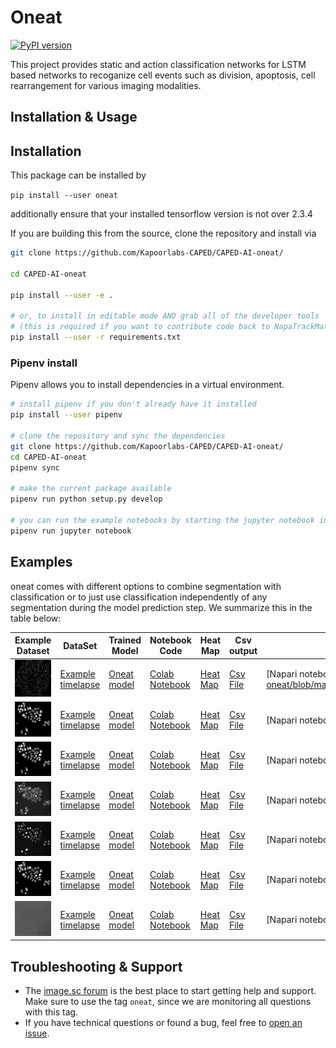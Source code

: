 # Oneat

[![PyPI version](https://img.shields.io/pypi/v/oneat.svg)](https://pypi.org/project/oneat)


This project provides static and action classification networks for LSTM based networks to recoganize cell events such as division, apoptosis, cell rearrangement for various imaging modalities.



## Installation & Usage

## Installation
This package can be installed by 


`pip install --user oneat`

additionally ensure that your installed tensorflow version is not over 2.3.4

If you are building this from the source, clone the repository and install via

```bash
git clone https://github.com/Kapoorlabs-CAPED/CAPED-AI-oneat/

cd CAPED-AI-oneat

pip install --user -e .

# or, to install in editable mode AND grab all of the developer tools
# (this is required if you want to contribute code back to NapaTrackMater)
pip install --user -r requirements.txt
```


### Pipenv install

Pipenv allows you to install dependencies in a virtual environment.

```bash
# install pipenv if you don't already have it installed
pip install --user pipenv

# clone the repository and sync the dependencies
git clone https://github.com/Kapoorlabs-CAPED/CAPED-AI-oneat/
cd CAPED-AI-oneat
pipenv sync

# make the current package available
pipenv run python setup.py develop

# you can run the example notebooks by starting the jupyter notebook inside the virtual env
pipenv run jupyter notebook
```

## Examples

oneat comes with different options to combine segmentation with classification or to just use classification independently of any segmentation during the model prediction step. We summarize this in the table below:

| Example Dataset   | DataSet | Trained Model | Notebook Code | Heat Map  | Csv output  | Visualization Notebook |
| --- |--- | --- |--- | --- |--- |--- |
| <img src="https://github.com/Kapoorlabs-CAPED/CAPED-AI-oneat/blob/main/images/Xenopus_example.jpg"  title="Xenopus nuclei in 3D/4D" width="200">| [Example timelapse](https://zenodo.org/record/6403439/files/Nuclei3D.zip)| [Oneat model](https://zenodo.org/record/6466021#.Yl2CjtpBxhE) | [Colab Notebook](https://github.com/Kapoorlabs-CAPED/CAPED-AI-oneat/blob/main/Notebooks/Colab_segmentation_with_action_classification_4D.ipynb) | [Heat Map]() |[Csv File]()  | [Napari notebook] (https://github.com/Kapoorlabs-CAPED/CAPED-AI-oneat/blob/main/Notebooks/Visualize_seg_with_action_classification_napari.ipynb)|
| <img src="https://github.com/Kapoorlabs-CAPED/CAPED-AI-oneat/blob/main/images/ch_0_crop.png"  title="Low Contrast DPC (Digital Phase Contrast)" width="200">| [Example timelapse](https://zenodo.org/record/6371249/files/20210904_TL2%20-%20R05-C03-F0_ch_0.tif)| [Oneat model]() | [Colab Notebook]() |[Heat Map]() |[Csv File]()  | [Napari notebook] ()|
| <img src="https://github.com/Kapoorlabs-CAPED/CAPED-AI-oneat/blob/main/images/ch_1_crop.png"  title="High Contrast DPC (Digital Phase Contrast)" width="200">| [Example timelapse](https://zenodo.org/record/6371249/files/20210904_TL2%20-%20R05-C03-F0_ch_1.tif)| [Oneat model]() | [Colab Notebook]() |[Heat Map]() |[Csv File]()  | [Napari notebook] ()|
| <img src="https://github.com/Kapoorlabs-CAPED/CAPED-AI-oneat/blob/main/images/ch_3_crop.png"  title="EGFP-α-tubulin" width="200">| [Example timelapse](https://zenodo.org/record/6371249/files/20210904_TL2%20-%20R05-C03-F0_ch_3.tif)| [Oneat model]() | [Colab Notebook]() |[Heat Map]() |[Csv File]()  | [Napari notebook] ()|
| <img src="https://github.com/Kapoorlabs-CAPED/CAPED-AI-oneat/blob/main/images/ch_4_crop.png"  title="mCherry-H2B" width="200">| [Example timelapse](https://zenodo.org/record/6371249/files/20210904_TL2%20-%20R05-C03-F0_ch_4.tif)| [Oneat model]() | [Colab Notebook]() |[Heat Map]() |[Csv File]()  | [Napari notebook] ()|
| <img src="https://github.com/Kapoorlabs-CAPED/CAPED-AI-oneat/blob/main/images/ch_5_crop.png"  title="Flou" width="200">| [Example timelapse](https://zenodo.org/record/6371249/files/20210904_TL2%20-%20R05-C03-F0_ch_5.tif)| [Oneat model]() | [Colab Notebook]() |[Heat Map]() |[Csv File]()  | [Napari notebook] ()|
| <img src="https://github.com/Kapoorlabs-CAPED/CAPED-AI-oneat/blob/main/images/ch_2_crop.png"  title="Brightfield" width="200">| [Example timelapse](https://zenodo.org/record/6371249/files/20210904_TL2%20-%20R05-C03-F0_ch_2.tif)| [Oneat model]() | [Colab Notebook]() |[Heat Map]() |[Csv File]()  | [Napari notebook] ()|
## Troubleshooting & Support

- The [image.sc forum](https://forum.image.sc/tag/oneat) is the best place to start getting help and support. Make sure to use the tag `oneat`, since we are monitoring all questions with this tag.
- If you have technical questions or found a bug, feel free to [open an issue](https://github.com/Kapoorlabs-CAPED/CAPED-AI-oneat/issues).

